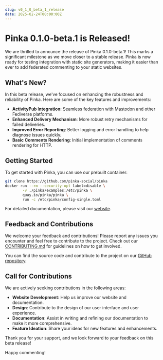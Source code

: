 ```yaml
---
slug: v0_1_0_beta_1_release
date: 2025-02-24T00:00:00Z
---
```



# Pinka 0.1.0-beta.1 is Released!

We are thrilled to announce the release of Pinka 0.1.0-beta.1! This marks a significant milestone as we move closer to a stable release. Pinka is now ready for testing integration with static site generators, making it easier than ever to add federated commenting to your static websites.

## What's New?

In this beta release, we've focused on enhancing the robustness and reliability of Pinka. Here are some of the key features and improvements:

- **ActivityPub Integration**: Seamless federation with Mastodon and other Fediverse platforms.
- **Enhanced Delivery Mechanism**: More robust retry mechanisms for failed deliveries.
- **Improved Error Reporting**: Better logging and error handling to help diagnose issues quickly.
- **Basic Comments Rendering**: Initial implementation of comments rendering for HTTP.

## Getting Started

To get started with Pinka, you can use our prebuilt container:

```bash
git clone https://github.com/pinka-social/pinka
docker run --rm --security-opt label=disable \
        -v ./pinka/examples:/etc/pinka \
        quay.io/pinka/pinka \
        run -c /etc/pinka/config-single.toml
```

For detailed documentation, please visit our [website](https://pinka.dev).

## Feedback and Contributions

We welcome your feedback and contributions! Please report any issues you encounter and feel free to contribute to the project. Check out our [CONTRIBUTING.md](https://github.com/pinka-social/pinka/blob/main/CONTRIBUTING.md) for guidelines on how to get involved.

You can find the source code and contribute to the project on our [GitHub repository](https://github.com/pinka-social/pinka).

## Call for Contributions

We are actively seeking contributions in the following areas:

- **Website Development**: Help us improve our website and documentation.
- **Design**: Contribute to the design of our user interface and user experience.
- **Documentation**: Assist in writing and refining our documentation to make it more comprehensive.
- **Feature Ideation**: Share your ideas for new features and enhancements.

Thank you for your support, and we look forward to your feedback on this beta release!

Happy commenting!